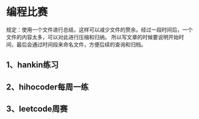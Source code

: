# 编程比赛

规定：使用一个文件进行总结，这样可以减少文件的赘余。经过一段时间后，一个文件的内容太多，可以对此进行压缩和归纳。
所以写文章的时候要说明开始时间，最后会通过时间段来命名文件，方便后续的查询和归档。

## 1、hankin练习

## 2、hihocoder每周一练

## 3、leetcode周赛

